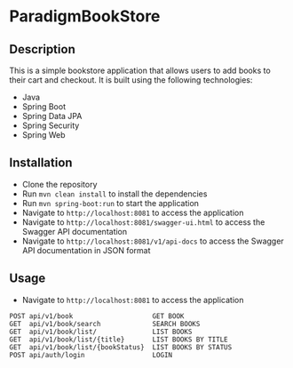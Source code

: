 # ParadigmBookStore

## Description
This is a simple bookstore application that allows users to add books to their cart and checkout. It is built using the following technologies:
- Java
- Spring Boot
- Spring Data JPA
- Spring Security
- Spring Web

## Installation
- Clone the repository
- Run `mvn clean install` to install the dependencies
- Run `mvn spring-boot:run` to start the application
- Navigate to `http://localhost:8081` to access the application
- Navigate to `http://localhost:8081/swagger-ui.html` to access the Swagger API documentation
- Navigate to `http://localhost:8081/v1/api-docs` to access the Swagger API documentation in JSON format

## Usage
- Navigate to `http://localhost:8081` to access the application
 ```
POST api/v1/book                    GET BOOK
GET  api/v1/book/search             SEARCH BOOKS
GET  api/v1/book/list/              LIST BOOKS
GET  api/v1/book/list/{title}       LIST BOOKS BY TITLE
GET  api/v1/book/list/{bookStatus}  LIST BOOKS BY STATUS
POST api/auth/login                 LOGIN
```